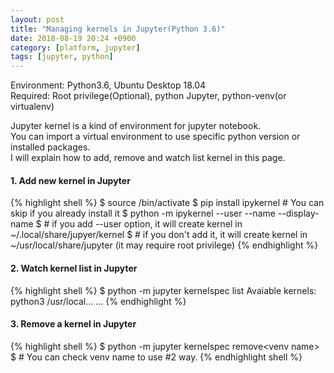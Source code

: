 ```yaml
---
layout: post
title: "Managing kernels in Jupyter(Python 3.6)"
date: 2018-08-19 20:24 +0900
category: [platform, jupyter]
tags: [jupyter, python]
---
```


Environment: Python3.6, Ubuntu Desktop 18.04  
Required: Root privilege(Optional), python Jupyter, python-venv(or virtualenv)    

Jupyter kernel is a kind of environment for jupyter notebook.  
You can import a virtual environment to use specific python version or installed packages.  
I will explain how to add, remove and watch list kernel in this page.

#### 1. Add new kernel in Jupyter
  
{% highlight shell %}
$ source <venv directory>/bin/activate <venv name>
$ pip install ipykernel # You can skip if you already install it
$ python -m ipykernel --user --name <venv name> --display-name <display name>
$ # if you add --user option, it will create kernel in ~\/.local/share/jupyer/kernel
$ # if you don't add it, it will create kernel in ~\/usr/local/share/jupyter (it may require root privilege)
{% endhighlight %} 

#### 2. Watch kernel list in Jupyter

{% highlight shell %}
$ python -m jupyter kernelspec list
Avaiable kernels:
	python3   /usr/local...
	...
{% endhighlight %}

#### 3. Remove a kernel in Jupyter

{% highlight shell %}
$ python -m jupyter kernelspec remove\<venv name\>
$ # You can check venv name to use #2 way.
{% endhighlight shell %}
